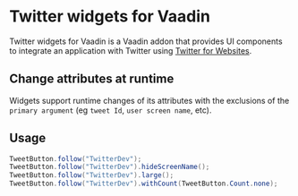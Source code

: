# Twitter widgets for Vaadin

Twitter widgets for Vaadin is a Vaadin addon that provides UI components 
to integrate an application with Twitter using [Twitter for Websites](https://dev.twitter.com/web/overview).

## Change attributes at runtime

Widgets support runtime changes of its attributes with the exclusions of the `primary argument` 
(eg `tweet Id`, `user screen name`, etc). 
 
## Usage

```java
TweetButton.follow("TwitterDev");
TweetButton.follow("TwitterDev").hideScreenName();
TweetButton.follow("TwitterDev").large();
TweetButton.follow("TwitterDev").withCount(TweetButton.Count.none);
```